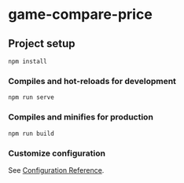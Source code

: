 # game-compare-price

## Project setup
```
npm install
```

### Compiles and hot-reloads for development
```
npm run serve
```

### Compiles and minifies for production
```
npm run build
```

### Customize configuration
See [Configuration Reference](https://cli.vuejs.org/config/).
